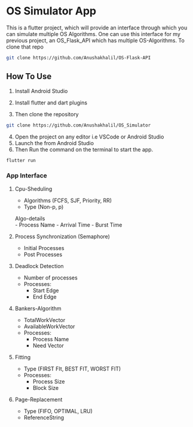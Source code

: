 # OS Simulator App

This is a flutter project, which will provide an interface through which you can simulate multiple OS Algorithms.
One can use this interface for my previous project, an OS_Flask_API which has multiple OS-Algorithms. To clone that repo
```bash
git clone https://github.com/Anushakhalil/OS-Flask-API
```

## How To Use
1. Install Android Studio
2. Install flutter and dart plugins

3. Then clone the repository
```bash
git clone https://github.com/Anushakhalil/OS_Simulator
```
4. Open the project on any editor i.e VSCode or Android Studio
5. Launch the from Android Studio
6. Then Run the command on the terminal to start the app.
```bash
flutter run
```
### App Interface
1. Cpu-Sheduling <br/>
    - Algorithms (FCFS, SJF, Priority, RR)
    - Type (Non-p, p)  

    Algo-details <br/>
        - Process Name
        - Arrival Time
        - Burst Time

2. Process Synchronization (Semaphore)  <br/>
    - Initial Processes
    - Post Processes

3. Deadlock Detection <br/>
    - Number of processes
    - Processes:
        - Start Edge
        - End Edge

4. Bankers-Algorithm <br/>
    - TotalWorkVector
    - AvailableWorkVector
    - Processes:
        - Process Name
        - Need Vector

5. Fitting <br/>
    - Type (FIRST FIt, BEST FIT, WORST FIT)
    - Processes:
        - Process Size
        - Block Size

3. Page-Replacement <br/>
    - Type (FIFO, OPTIMAL, LRU)
    - ReferenceString
    